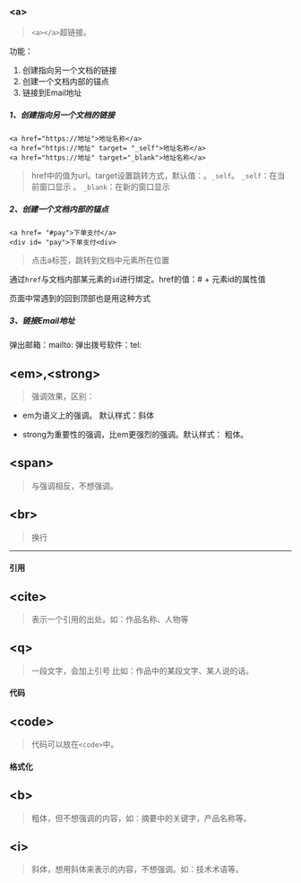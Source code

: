 ### \<a> 
> `<a></a>`超链接。

功能：
1. 创建指向另一个文档的链接
2. 创建一个文档内部的锚点
3. 链接到Email地址

##### 1、创建指向另一个文档的链接
```
<a href="https://地址">地址名称</a>
<a href="https://地址" target= "_self">地址名称</a>
<a href="https://地址" target="_blank">地址名称</a>
```
> href中的值为url。target设置跳转方式，默认值：。`_self`。 `_self`：在当前窗口显示 。 `_blank`：在新的窗口显示

##### 2、创建一个文档内部的锚点
```
<a href= "#pay">下单支付</a>
<div id= "pay">下单支付<div>
```
>点击a标签，跳转到文档中元素所在位置

通过`href`与文档内部某元素的`id`进行绑定。href的值：# + 元素id的属性值

页面中常遇到的回到顶部也是用这种方式

##### 3、链接Email地址
弹出邮箱：mailto:
弹出拨号软件：tel:

## \<em>,\<strong>
> 强调效果，区别：

- em为语义上的强调。 默认样式：斜体

- strong为重要性的强调，比em更强烈的强调。默认样式： 粗体。

## \<span>
>与强调相反，不想强调。

## \<br>
>换行
---
#### 引用
## \<cite>
>表示一个引用的出处。如：作品名称、人物等

## \<q>
>一段文字，会加上引号 比如：作品中的某段文字、某人说的话。

#### 代码
## \<code>
>代码可以放在`<code>`中。

#### 格式化
## \<b>
>粗体，但不想强调的内容，如：摘要中的关键字，产品名称等。
## \<i>
>斜体，想用斜体来表示的内容，不想强调。如：技术术语等。
